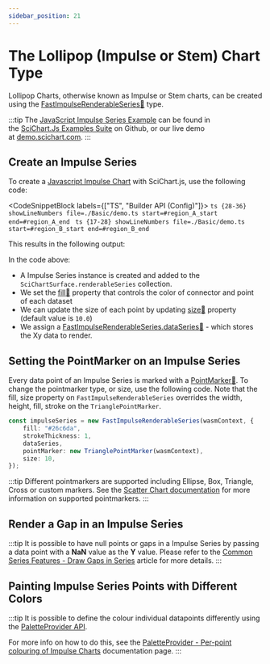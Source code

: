 ```yaml
---
sidebar_position: 21
---
```


# The Lollipop (Impulse or Stem) Chart Type

Lollipop Charts, otherwise known as Impulse or Stem charts, can be created using the [FastImpulseRenderableSeries:blue_book:](https://www.scichart.com/documentation/js/current/typedoc/classes/fastimpulserenderableseries.html) type.

:::tip
The [JavaScript Impulse Series Example](https://demo.scichart.com/javascript/impulse-chart) can be found in the [SciChart.Js Examples Suite](https://github.com/abtsoftware/scichart.js.examples) on Github, or our live demo at [demo.scichart.com](https://demo.scichart.com/javascript/impulse-chart).
:::

<ChartFromSciChartDemo
    src="https://www.scichart.com/demo/iframe/impulse-chart"
    title="JavaScript Impulse Chart example"
/>

## Create an Impulse Series 

To create a [Javascript Impulse Chart](https://demo.scichart.com/javascript/impulse-chart) with SciChart.js, use the following code:

<CodeSnippetBlock labels={["TS", "Builder API (Config)"]}>
    ```ts {28-36} showLineNumbers file=./Basic/demo.ts start=#region_A_start end=#region_A_end
    ```
    ```ts {17-28} showLineNumbers file=./Basic/demo.ts start=#region_B_start end=#region_B_end
    ```
</CodeSnippetBlock>

This results in the following output:

<LiveDocSnippet name="./Basic/demo" />

In the code above:

*   A Impulse Series instance is created and added to the `SciChartSurface.renderableSeries` collection.
*   We set the [fill:blue_book:](https://www.scichart.com/documentation/js/current/typedoc/classes/fastimpulserenderableseries.html#fill) property that controls the color of connector and point of each dataset
*   We can update the size of each point by updating [size:blue_book:](https://www.scichart.com/documentation/js/current/typedoc/classes/fastimpulserenderableseries.html#size) property (default value is `10.0`)
*   We assign a [FastImpulseRenderableSeries.dataSeries:blue_book:](https://www.scichart.com/documentation/js/current/typedoc/classes/fastimpulserenderableseries.html#dataseries) - which stores the Xy data to render.

## Setting the PointMarker on an Impulse Series

Every data point of an Impulse Series is marked with a [PointMarker:blue_book:](https://www.scichart.com/documentation/js/current/typedoc/classes/baserenderableseries.html#pointmarker). To change the pointmarker type, or size, use the following code. Note that the fill, size property on `FastImpulseRenderableSeries` overrides the width, height, fill, stroke on the `TrianglePointMarker`.

```ts {5} showLineNumbers
const impulseSeries = new FastImpulseRenderableSeries(wasmContext, {
    fill: "#26c6da",
    strokeThickness: 1,
    dataSeries,
    pointMarker: new TrianglePointMarker(wasmContext),
    size: 10,
});
```

:::tip
Different pointmarkers are supported including Ellipse, Box, Triangle, Cross or custom markers. See the [Scatter Chart documentation](/2d-charts/chart-types/xy-scatter-renderable-series) for more information on supported pointmarkers.
:::

## Render a Gap in an Impulse Series

:::tip
It is possible to have null points or gaps in a Impulse Series by passing a data point with a **NaN** value as the **Y** value. Please refer to the [Common Series Features - Draw Gaps in Series](/2d-charts/chart-types/common-series-apis/drawing-gaps) article for more details.
:::

## Painting Impulse Series Points with Different Colors

:::tip
It is possible to define the colour individual datapoints differently using the [PaletteProvider API](/2d-charts/chart-types/palette-provider-api/palette-provider-api-overview).

For more info on how to do this, see the [PaletteProvider - Per-point colouring of Impulse Charts](/2d-charts/chart-types/palette-provider-api/fast-impulse-renderable-series) documentation page.
:::